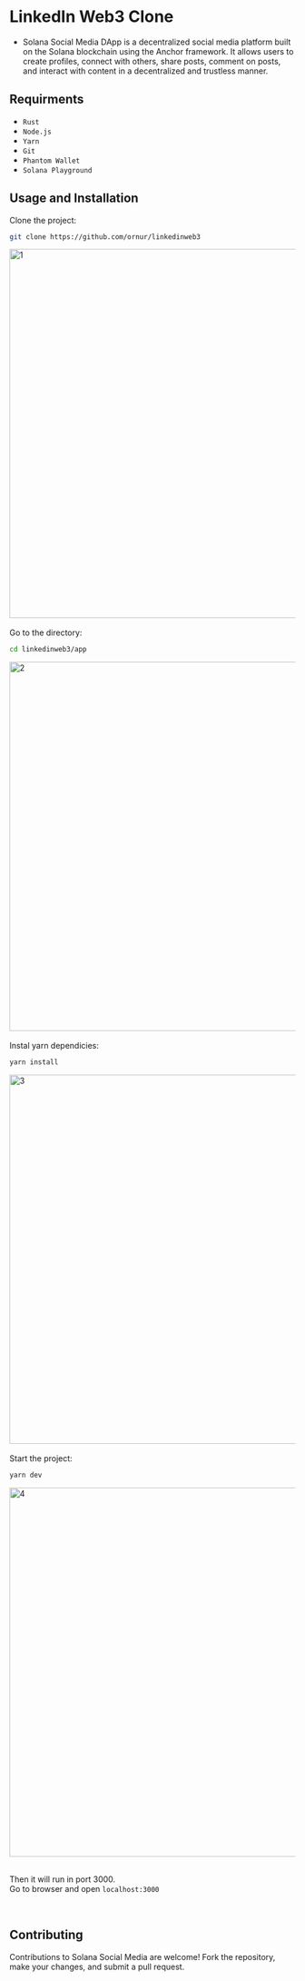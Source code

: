 # LinkedIn Web3 Clone
- Solana Social Media DApp is a decentralized social media platform built on the Solana blockchain using the Anchor framework. It allows users to create profiles, connect with others, share posts, comment on posts, and interact with content in a decentralized and trustless manner.

## Requirments
- `Rust`
- `Node.js`
- `Yarn`
- `Git`
- `Phantom Wallet`
- `Solana Playground`

## Usage and Installation

Clone the project:
```bash
git clone https://github.com/ornur/linkedinweb3
```
<img src="https://github.com/ornur/linkedinweb3/tree/master/screenshots/1.png" width="650" alt="1"><br><br>
Go to the directory:
```bash
cd linkedinweb3/app
```
<img src="https://github.com/ornur/linkedinweb3/tree/master/screenshots/2.png" width="650" alt="2"><br><br>
Instal yarn dependicies:
```bash
yarn install
```
<img src="https://github.com/ornur/linkedinweb3/tree/master/screenshots/3.png" width="650" alt="3"><br><br>
Start the project:
```bash
yarn dev
```
<img src="https://github.com/ornur/linkedinweb3/tree/master/screenshots/4.png" width="650" alt="4"><br><br>

Then it will run in port 3000.<br>Go to browser and open `localhost:3000`

<br>

## Contributing

Contributions to Solana Social Media are welcome! Fork the repository, make your changes, and submit a pull request.